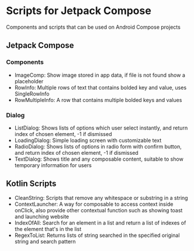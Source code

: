 # Scripts for Jetpack Compose

Components and scripts that can be used on Android Compose projects

## Jetpack Compose

### Components
* ImageComp: Show image stored in app data, if file is not found show a placeholder
* RowInfo: Multiple rows of text that contains bolded key and value, uses SingleRowInfo
* RowMultipleInfo: A row that contains multiple bolded keys and values

### Dialog
* ListDialog: Shows lists of options which user select instantly, and return index of chosen element, -1 if dismissed
* LoadingDialog: Simple loading screen with customizable text
* RadioDialog: Shows lists of options in radio form with confirm button, and return index of chosen element, -1 if dismissed
* TextDialog: Shows title and any composable content, suitable to show temporary information for users

## Kotlin Scripts
* CleanString: Scripts that remove any whitespace or substring in a string
* ContextLauncher: A way for composable to access context inside onClick, also provide other contextual function such as showing toast and launching website
* IndexOfAll: Search for an element in a list and return a list of indexes of the element that's in the list
* RegexToList: Returns lists of string searched in the specified original string and search pattern

